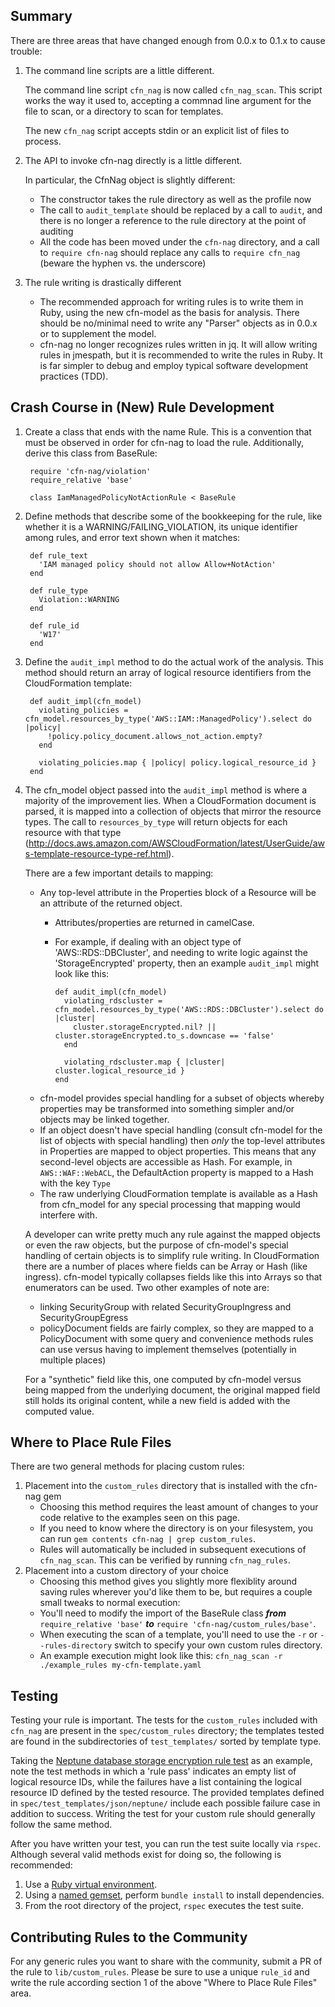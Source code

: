 ## Summary

There are three areas that have changed enough from 0.0.x to 0.1.x to cause trouble:

1. The command line scripts are a little different.

   The command line script `cfn_nag` is now called `cfn_nag_scan`.  This script works the way it used to,
   accepting a commnad line argument for the file to scan,  or a directory to scan for templates.

   The new `cfn_nag` script accepts stdin or an explicit list of files to process.

2. The API to invoke cfn-nag directly is a little different.

   In particular, the CfnNag object is slightly different:

   * The constructor takes the rule directory as well as the profile now
   * The call to `audit_template` should be replaced by a call to `audit`, and there is no longer
     a reference to the rule directory at the point of auditing
   * All the code has been moved under the `cfn-nag` directory, and a call to `require cfn-nag` should
     replace any calls to `require cfn_nag` (beware the hyphen vs. the underscore)

3. The rule writing is drastically different

   * The recommended approach for writing rules is to write them in Ruby, using the new cfn-model as the basis
     for analysis.  There should be no/minimal need to write any "Parser" objects as in 0.0.x or to supplement
     the model.
   * cfn-nag no longer recognizes rules written in jq.  It will allow writing rules in jmespath, but it is recommended
     to write the rules in Ruby.  It is far simpler to debug and employ typical software development practices (TDD).

## Crash Course in (New) Rule Development

1. Create a class that ends with the name Rule.  This is a convention that must be observed in order for cfn-nag to load
   the rule.  Additionally, derive this class from BaseRule:

        require 'cfn-nag/violation'
        require_relative 'base'

        class IamManagedPolicyNotActionRule < BaseRule

2. Define methods that describe some of the bookkeeping for the rule, like whether it is a WARNING/FAILING_VIOLATION, its
   unique identifier among rules, and error text shown when it matches:

        def rule_text
          'IAM managed policy should not allow Allow+NotAction'
        end

        def rule_type
          Violation::WARNING
        end

        def rule_id
          'W17'
        end

3. Define the `audit_impl` method to do the actual work of the analysis.  This method should return an array of
   logical resource identifiers from the CloudFormation template:

        def audit_impl(cfn_model)
          violating_policies = cfn_model.resources_by_type('AWS::IAM::ManagedPolicy').select do |policy|
            !policy.policy_document.allows_not_action.empty?
          end

          violating_policies.map { |policy| policy.logical_resource_id }
        end

4. The cfn_model object passed into the `audit_impl` method is where a majority of the improvement lies.  When
   a CloudFormation document is parsed, it is mapped into a collection of objects that mirror the resource types.
   The call to `resources_by_type` will return objects for each resource with that type (http://docs.aws.amazon.com/AWSCloudFormation/latest/UserGuide/aws-template-resource-type-ref.html).

   There are a few important details to mapping:
   * Any top-level attribute in the Properties block of a Resource will be an attribute of the returned object.
     * Attributes/properties are returned in camelCase.
     * For example, if dealing with an object type of 'AWS::RDS::DBCluster', and needing to write logic against the 'StorageEncrypted' property, then an example `audit_impl` might look like this:

           def audit_impl(cfn_model)
             violating_rdscluster = cfn_model.resources_by_type('AWS::RDS::DBCluster').select do |cluster|
               cluster.storageEncrypted.nil? || cluster.storageEncrypted.to_s.downcase == 'false'
             end

             violating_rdscluster.map { |cluster| cluster.logical_resource_id }
           end

   * cfn-model provides special handling for a subset of objects whereby properties may be transformed into something
     simpler and/or objects may be linked together.  
   * If an object doesn't have special handling (consult cfn-model for the list of objects with special handling) then
     _only_ the top-level attributes in Properties are mapped to object properties.  This means that any second-level
     objects are accessible as Hash.  For example, in `AWS::WAF::WebACL`, the DefaultAction property is mapped to a Hash
     with the key `Type`
   * The raw underlying CloudFormation template is available as a Hash from cfn_model for any special processing
     that mapping would interfere with.

   A developer can write pretty much any rule against the mapped objects or even the raw objects, but the purpose
   of cfn-model's special handling of certain objects is to simplify rule writing.  In CloudFormation there are a number
   of places where fields can be Array or Hash (like ingress).  cfn-model typically collapses fields like this into
   Arrays so that enumerators can be used.  Two other examples of note are:

   * linking SecurityGroup with related SecurityGroupIngress and SecurityGroupEgress
   * policyDocument fields are fairly complex, so they are mapped to a PolicyDocument with some query and
     convenience methods rules can use versus having to implement themselves (potentially in multiple places)

   For a "synthetic" field like this, one computed by cfn-model versus being mapped from the underlying document,
   the original mapped field still holds its original content, while a new field is added with the computed
   value.

## Where to Place Rule Files

There are two general methods for placing custom rules:

1. Placement into the `custom_rules` directory that is installed with the cfn-nag gem
    * Choosing this method requires the least amount of changes to your code relative to the examples seen on this page.
    * If you need to know where the directory is on your filesystem, you can run `gem contents cfn-nag | grep custom_rules`.
    * Rules will automatically be included in subsequent executions of `cfn_nag_scan`.  This can be verified by running `cfn_nag_rules`.
2. Placement into a custom directory of your choice
    * Choosing this method gives you slightly more flexiblity around saving rules wherever you'd like them to be, but requires a couple small tweaks to normal execution:
     * You'll need to modify the import of the BaseRule class ***from*** `require_relative 'base'` ***to*** `require 'cfn-nag/custom_rules/base'`.
     * When executing the scan of a template, you'll need to use the `-r` or `--rules-directory` switch to specify your own custom rules directory.
     * An example execution might look like this: `cfn_nag_scan -r ./example_rules my-cfn-template.yaml`

## Testing

Testing your rule is important. The tests for the `custom_rules` included with
`cfn_nag` are present in the `spec/custom_rules` directory; the templates tested
are found in the subdirectories of `test_templates/` sorted by template type.

Taking the [Neptune database storage encryption rule test](spec/custom_rules/NeptuneDBClusterStorageEncryptedRule_spec.rb)
as an example, note the test methods in which a 'rule pass' indicates an empty
list of logical resource IDs, while the failures have a list containing
the logical resource ID defined by the tested resource. The provided templates
defined in `spec/test_templates/json/neptune/` include each possible failure
case in addition to success. Writing the test for your custom rule should
generally follow the same method.

After you have written your test, you can run the test suite locally via
`rspec`. Although several valid methods exist for doing so, the following
is recommended:

1. Use a [Ruby virtual environment](https://rvm.io).
2. Using a [named gemset](https://rvm.io/gemsets/basics), perform `bundle
install` to install dependencies.
3. From the root directory of the project, `rspec` executes the test suite.

## Contributing Rules to the Community

For any generic rules you want to share with the community, submit a PR of the rule to `lib/custom_rules`.  Please be sure to use a unique `rule_id` and write the rule according section 1 of the above "Where to Place Rule Files" area.
